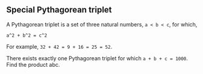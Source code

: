 ## Special Pythagorean triplet

A Pythagorean triplet is a set of three natural numbers, `a < b < c`, for which,

```
a^2 + b^2 = c^2
```

For example, `32 + 42 = 9 + 16 = 25 = 52`.

There exists exactly one Pythagorean triplet for which `a + b + c = 1000`.
Find the product abc.